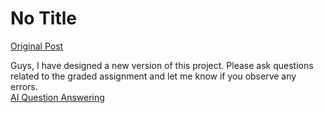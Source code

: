 # No Title

[Original Post](https://discourse.onlinedegree.iitm.ac.in/t/169029/58)

<p>Guys, I have designed a new version of this project. Please ask questions related to the graded assignment and let me know if you observe any errors.<br>
<a href="https://regulations-contributing-millions-angela.trycloudflare.com/" rel="noopener nofollow ugc">AI Question Answering</a></p>